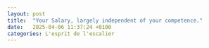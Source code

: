 ```yaml
---
layout: post
title:  "Your Salary, largely independent of your competence."
date:   2025-04-06 11:37:24 +0100
categories: L'esprit de l'escalier
---
```


